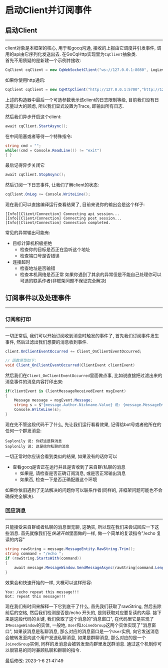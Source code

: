 # 启动Client并订阅事件
## 启动Client
---
client对象是本框架的核心, 用于和gocq沟通, 接收的上报由它调度并引发事件, 调用的api由它序列化发送出去. 在GoCqHttp实现里为`CqClient`抽象类.  
首先不用质疑的是新建一个示例并接收:
```cs
CqClient cqClient = new CqWebSocketClient("ws://127.0.0.1:8080", LogLevel.Trace);
```
如果你使用http通讯:
```cs
CqClient cqClient = new CqHttpClient("http://127.0.0.1:5700","http://127.0.0.1:5701", LogLevel.Trace);
```

上述的构造器中最后一个可选参数表示该client的日志限制等级, 目前我们没有日志量过大的顾虑, 所以我们显式设置为Trace, 即输出所有日志.

然后我们异步开启这个client:
```cs
await cqClient.StartAsync();
```
在中间阻塞或者等待一个特殊指令:
```cs
string cmd = "";
while((cmd = Console.ReadLine()) != "exit")
{ }
```
最后记得异步关闭它
```cs
await cqClient.StopAsync();
```
然后订阅一下日志事件, 让我们了解client的状态:
```cs
cqClient.OnLog += Console.WriteLine();
```
现在我们可以直接编译运行查看结果了, 目前来说你的输出会是这个样子:
```log
[Info][Client/Connection] Connecting api session...
[Info][Client/Connection] Connecting post session...
[Info][Client/Connection] Connection completed.
```
常见的异常输出可能有:
- 目标计算机积极拒绝
    - 检查你的目标是否正在监听这个地址
    - 检查端口号是否错误
- 连接超时
    - 检查地址是否输错
    - 检查本机网络是否正常
如果你遇到了其余的异常但是不能自己处理你可以可选的联系作者(非框架问题不保证完全解决)

## 订阅事件以及处理事件
---
### 订阅和打印
---
一切正常后, 我们可以开始订阅收到消息时触发的事件了, 
首先我们订阅事件发生事件, 然后过滤出我们想要的消息收到事件.
```cs
client.OnClientEventOccurred += Client_OnClientEventOccurred;

// 函数原型如下:
void Client_OnClientEventOccurred(ClientEvent clientEvent)
```
然后我们在`Client_OnClientEventOccurred`里面做点事, 比如说直接把过滤出来的消息事件的消息内容打印出来:
```cs
if(clientEvent is ClientMessageReceivedEvent msgEvent)
{
    Message message = msgEvent.Message;
    string s = $"{message.Author.Nickname.Value} 说: {message.MessageEntity.RawString}";
    Console.WriteLine(s);
}
```
现在先不管这段代码干了什么, 先让我们运行看看效果, 记得给bot号或者他所在的任何一个群发消息:
```log
Saplonily 说: 你好这是群消息
Saplonily 说: 这是给你私聊的消息
```
一切正常时你应该会看到类似的结果, 如果没有的话你可以
- 查看gocq是否正在运行并且是否收到了来自群/私聊的消息
    - 如果是, 请检查是否正确订阅消息, 或是否正常输出消息
    - 如果否, 检查一下是否正确配置这个环境

如果你依旧遇到了无法解决的问题你可以联系作者(同样的, 非框架问题可能也不会确保完全解决).

### 回应消息
---
只能接受来自群或者私聊的消息很无聊, 这确实, 所以现在我们来尝试回应一下这些消息.
首先就像我们在*快速开始*里面做的一样, 做一个简单的复读指令"/echo 复读的内容"
```cs
string rawString = message.MessageEntity.RawString.Trim();
string command = "/echo ";
if (rawString.StartsWith(command))
{
    await message.MessageWindow.SendMessageAsync(rawString[command.Length..]);
}
```
效果会和快速开始的一样, 大概可以这样形容:
```
You: /echo repeat this message!!!
Bot: repeat this message!!!
```
现在我们有时间来解释一下它到底干了什么, 首先我们获取了rawString, 然后去除前后的空格, 然后我们检测是否是/echo 开头的, 是则获取对应要复读的内容. 
接下来是这段代码的关键, 我们获取了这个消息的"消息窗口", 在代码里它是实现了`IMessageWindow`的实体, 一般地, `User`和`JoinedGroup`这两个实体实现了"消息窗口", 如果该消息是私聊消息, 那么对应的消息窗口是一个`User`实例, 向它发送消息会被转发至向这个用户发送私聊消息, 如果是群聊消息, 那么对应的是一个`JoinedGroup`实例, 同样的发消息会被转发至向群里发送群消息. 通过这个机制你可以很容易的同时兼顾私聊和群聊的指令. 

最后修改: 2023-1-6 21:47:49